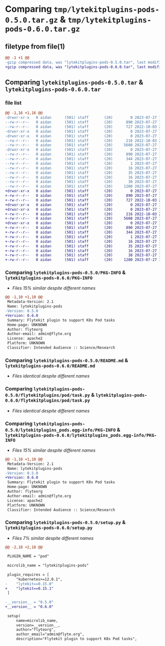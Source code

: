 # Comparing `tmp/lytekitplugins-pods-0.5.0.tar.gz` & `tmp/lytekitplugins-pods-0.6.0.tar.gz`

## filetype from file(1)

```diff
@@ -1 +1 @@
-gzip compressed data, was "lytekitplugins-pods-0.5.0.tar", last modified: Thu Jul 27 18:48:22 2023, max compression
+gzip compressed data, was "lytekitplugins-pods-0.6.0.tar", last modified: Thu Jul 27 19:15:11 2023, max compression
```

## Comparing `lytekitplugins-pods-0.5.0.tar` & `lytekitplugins-pods-0.6.0.tar`

### file list

```diff
@@ -1,16 +1,16 @@
-drwxr-xr-x   0 aidan      (501) staff       (20)        0 2023-07-27 18:48:22.401434 lytekitplugins-pods-0.5.0/
--rw-r--r--   0 aidan      (501) staff       (20)      890 2023-07-27 18:48:22.400859 lytekitplugins-pods-0.5.0/PKG-INFO
--rw-r--r--   0 aidan      (501) staff       (20)      727 2022-10-03 21:59:15.000000 lytekitplugins-pods-0.5.0/README.md
-drwxr-xr-x   0 aidan      (501) staff       (20)        0 2023-07-27 18:48:22.397171 lytekitplugins-pods-0.5.0/flytekitplugins/
-drwxr-xr-x   0 aidan      (501) staff       (20)        0 2023-07-27 18:48:22.398314 lytekitplugins-pods-0.5.0/flytekitplugins/pod/
--rw-r--r--   0 aidan      (501) staff       (20)      216 2022-10-03 21:59:15.000000 lytekitplugins-pods-0.5.0/flytekitplugins/pod/__init__.py
--rw-r--r--   0 aidan      (501) staff       (20)     5608 2023-07-27 18:36:35.000000 lytekitplugins-pods-0.5.0/flytekitplugins/pod/task.py
-drwxr-xr-x   0 aidan      (501) staff       (20)        0 2023-07-27 18:48:22.400274 lytekitplugins-pods-0.5.0/lytekitplugins_pods.egg-info/
--rw-r--r--   0 aidan      (501) staff       (20)      890 2023-07-27 18:48:22.000000 lytekitplugins-pods-0.5.0/lytekitplugins_pods.egg-info/PKG-INFO
--rw-r--r--   0 aidan      (501) staff       (20)      344 2023-07-27 18:48:22.000000 lytekitplugins-pods-0.5.0/lytekitplugins_pods.egg-info/SOURCES.txt
--rw-r--r--   0 aidan      (501) staff       (20)        1 2023-07-27 18:48:22.000000 lytekitplugins-pods-0.5.0/lytekitplugins_pods.egg-info/dependency_links.txt
--rw-r--r--   0 aidan      (501) staff       (20)       16 2023-07-27 18:48:22.000000 lytekitplugins-pods-0.5.0/lytekitplugins_pods.egg-info/namespace_packages.txt
--rw-r--r--   0 aidan      (501) staff       (20)       35 2023-07-27 18:48:22.000000 lytekitplugins-pods-0.5.0/lytekitplugins_pods.egg-info/requires.txt
--rw-r--r--   0 aidan      (501) staff       (20)       16 2023-07-27 18:48:22.000000 lytekitplugins-pods-0.5.0/lytekitplugins_pods.egg-info/top_level.txt
--rw-r--r--   0 aidan      (501) staff       (20)       38 2023-07-27 18:48:22.401566 lytekitplugins-pods-0.5.0/setup.cfg
--rw-r--r--   0 aidan      (501) staff       (20)     1200 2023-07-27 18:48:14.000000 lytekitplugins-pods-0.5.0/setup.py
+drwxr-xr-x   0 aidan      (501) staff       (20)        0 2023-07-27 19:15:11.114151 lytekitplugins-pods-0.6.0/
+-rw-r--r--   0 aidan      (501) staff       (20)      890 2023-07-27 19:15:11.113739 lytekitplugins-pods-0.6.0/PKG-INFO
+-rw-r--r--   0 aidan      (501) staff       (20)      727 2022-10-03 21:59:15.000000 lytekitplugins-pods-0.6.0/README.md
+drwxr-xr-x   0 aidan      (501) staff       (20)        0 2023-07-27 19:15:11.110719 lytekitplugins-pods-0.6.0/flytekitplugins/
+drwxr-xr-x   0 aidan      (501) staff       (20)        0 2023-07-27 19:15:11.111597 lytekitplugins-pods-0.6.0/flytekitplugins/pod/
+-rw-r--r--   0 aidan      (501) staff       (20)      216 2022-10-03 21:59:15.000000 lytekitplugins-pods-0.6.0/flytekitplugins/pod/__init__.py
+-rw-r--r--   0 aidan      (501) staff       (20)     5608 2023-07-27 18:36:35.000000 lytekitplugins-pods-0.6.0/flytekitplugins/pod/task.py
+drwxr-xr-x   0 aidan      (501) staff       (20)        0 2023-07-27 19:15:11.113258 lytekitplugins-pods-0.6.0/lytekitplugins_pods.egg-info/
+-rw-r--r--   0 aidan      (501) staff       (20)      890 2023-07-27 19:15:11.000000 lytekitplugins-pods-0.6.0/lytekitplugins_pods.egg-info/PKG-INFO
+-rw-r--r--   0 aidan      (501) staff       (20)      344 2023-07-27 19:15:11.000000 lytekitplugins-pods-0.6.0/lytekitplugins_pods.egg-info/SOURCES.txt
+-rw-r--r--   0 aidan      (501) staff       (20)        1 2023-07-27 19:15:11.000000 lytekitplugins-pods-0.6.0/lytekitplugins_pods.egg-info/dependency_links.txt
+-rw-r--r--   0 aidan      (501) staff       (20)       16 2023-07-27 19:15:11.000000 lytekitplugins-pods-0.6.0/lytekitplugins_pods.egg-info/namespace_packages.txt
+-rw-r--r--   0 aidan      (501) staff       (20)       35 2023-07-27 19:15:11.000000 lytekitplugins-pods-0.6.0/lytekitplugins_pods.egg-info/requires.txt
+-rw-r--r--   0 aidan      (501) staff       (20)       16 2023-07-27 19:15:11.000000 lytekitplugins-pods-0.6.0/lytekitplugins_pods.egg-info/top_level.txt
+-rw-r--r--   0 aidan      (501) staff       (20)       38 2023-07-27 19:15:11.114295 lytekitplugins-pods-0.6.0/setup.cfg
+-rw-r--r--   0 aidan      (501) staff       (20)     1200 2023-07-27 19:15:08.000000 lytekitplugins-pods-0.6.0/setup.py
```

### Comparing `lytekitplugins-pods-0.5.0/PKG-INFO` & `lytekitplugins-pods-0.6.0/PKG-INFO`

 * *Files 15% similar despite different names*

```diff
@@ -1,10 +1,10 @@
 Metadata-Version: 2.1
 Name: lytekitplugins-pods
-Version: 0.5.0
+Version: 0.6.0
 Summary: Flytekit plugin to support K8s Pod tasks
 Home-page: UNKNOWN
 Author: flyteorg
 Author-email: admin@flyte.org
 License: apache2
 Platform: UNKNOWN
 Classifier: Intended Audience :: Science/Research
```

### Comparing `lytekitplugins-pods-0.5.0/README.md` & `lytekitplugins-pods-0.6.0/README.md`

 * *Files identical despite different names*

### Comparing `lytekitplugins-pods-0.5.0/flytekitplugins/pod/task.py` & `lytekitplugins-pods-0.6.0/flytekitplugins/pod/task.py`

 * *Files identical despite different names*

### Comparing `lytekitplugins-pods-0.5.0/lytekitplugins_pods.egg-info/PKG-INFO` & `lytekitplugins-pods-0.6.0/lytekitplugins_pods.egg-info/PKG-INFO`

 * *Files 15% similar despite different names*

```diff
@@ -1,10 +1,10 @@
 Metadata-Version: 2.1
 Name: lytekitplugins-pods
-Version: 0.5.0
+Version: 0.6.0
 Summary: Flytekit plugin to support K8s Pod tasks
 Home-page: UNKNOWN
 Author: flyteorg
 Author-email: admin@flyte.org
 License: apache2
 Platform: UNKNOWN
 Classifier: Intended Audience :: Science/Research
```

### Comparing `lytekitplugins-pods-0.5.0/setup.py` & `lytekitplugins-pods-0.6.0/setup.py`

 * *Files 7% similar despite different names*

```diff
@@ -2,18 +2,18 @@
 
 PLUGIN_NAME = "pod"
 
 microlib_name = "lytekitplugins-pods"
 
 plugin_requires = [
     "kubernetes>=12.0.1",
-    "lytekit==0.15.0"
+    "lytekit==0.15.1"
 ]
 
-__version__ = "0.5.0"
+__version__ = "0.6.0"
 
 setup(
     name=microlib_name,
     version=__version__,
     author="flyteorg",
     author_email="admin@flyte.org",
     description="Flytekit plugin to support K8s Pod tasks",
```

